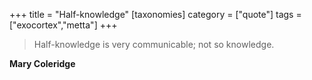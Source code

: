 +++
title = "Half-knowledge"
[taxonomies]
category = ["quote"]
tags = ["exocortex","metta"]
+++
> Half-knowledge is very communicable; not so knowledge.

**Mary Coleridge**
